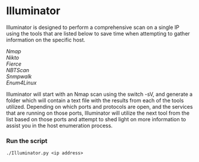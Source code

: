 # Illuminator

Illuminator is designed to perform a comprehensive scan on a single IP using the tools that are listed below to save time when attempting to gather information on the specific host.

*Nmap*  
*Nikto*  
*Fierce*  
*NBTScan*  
*Snmpwalk*  
*Enum4Linux*  

Illuminator will start with an Nmap scan using the switch -sV, and generate a folder which will contain a text file with the results from each of the tools utilized. Depending on which ports and protocols are open, and the services that are running on those ports,  Illuminator will utilize the next tool from the list based on those ports and attempt to shed light on more information to assist you in the host enumeration process.

### Run the script
`./Illuminator.py <ip address>`